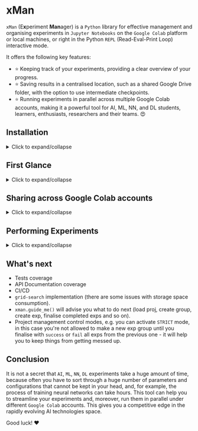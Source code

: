 # xMan

`xMan` (E**x**periment **Man**ager) is a `Python` library for effective management and organising experiments in `Jupyter Notebooks` on thе `Google Colab` platform or local machines, or right in the Python `REPL` (Read-Eval-Print Loop) interactive mode.

It offers the following key features:
- ⭐ Keeping track of your experiments, providing a clear overview of your progress.
- ⭐ Saving results in a centralised location, such as a shared Google Drive folder, with the option to use intermediate checkpoints.
- ⭐ Running experiments in parallel across multiple Google Colab accounts, making it a powerful tool for AI, ML, NN, and DL students, learners, enthusiasts, researchers and their teams. 😍



## Installation
<details><summary>Click to expand/collapse</summary>

The `xMan` library can be downloaded from the `GitHub` [repository](https://github.com/wolfhoundgelert/xman):

```commandline
!pip install git+https://github.com/wolfhoundgelert/xman.git
```
❗ Currently, it is not available on `PyPI` - please help me to get the `xman` repository name by leaving a comment with a [polite request to the administration of PyPI](https://github.com/pypi/support/issues/2738)

</details>


## First Glance
<details><summary>Click to expand/collapse</summary>

Let's assume that we work in Google Colab and want our experiments to be saved in Google Drive folder, which we can share lately among other Google Colab (and related Google Drive) accounts - it will be useful if we work in a team or/and want to execute experiments in parallel under different Google Colab accounts.

We need to mount our Google Drive:
```python
from google.colab import drive
drive.mount('/content/drive')
```

Import `xMan` library:
```python
from xman import xman
```

We can check our Google Drive directory:
```python
xman.dir_tree('./drive/MyDrive')
```

Make a new project for our experiments specifying the path, name and description:
```python
xman.make_proj('./drive/MyDrive/xman_exps', "My Proj Name", "My proj descr")
```

Or we can load already existed project:
```python
xman.load_proj('./drive/MyDrive/xman_exps')
```

Experiment is something we can "run" in a code (or in our life) with specified parameters. When we change parameters, we make a new experiment. Similar experiments combine into a group that is defined by some aspect we examine with our experiments with different parameters.

Thereby, we need to create a new group of experiments:
```python
xman.make_group('My Group 1', 'My group 1 descr')
# or xman.proj.make_group('My Group 1', 'My group 1 descr')
```

When we have a group, we can populate it with specific experiments (exp - single, exps - plural):
```python
xman.make_exp(1, 'My Exp 1', 'My exp 1 descr')
# or xman.make_exp('My Group 1', 'My Exp 1', 'My exp 1 descr')
# or xman.proj.group(1).make_exp('My Group 1', 'My Exp 1', 'My exp 1 descr')
```

You can view the information about your `proj`, `groups` and `exps`:
```python
# Detailed info:
xman.info()  # for the entire project
# or xman.group(1).info()  # for a particular group
# or xman.exp(1, 1).info()  # for a particular exp

# Output:
#     Proj [EMPTY] My Proj Name - My proj descr    
#     Resolution: -= auto status =-    
#     
#     Group 1 [EMPTY] My Group 1 - My group 1 descr    
#         Resolution: -= auto status =-    
#         
#         Exp 1 [EMPTY] My Exp 1 - My exp 1 descr    
#             Resolution: -= auto status =-

# Brief info:
xman.exp(1, 1)
# or xman.group
# or xman.proj

# Output:
#     Exp 1 [EMPTY] My Exp 1 - My exp 1 descr

# Brief info contains: struct_type struct_num [STATUS] Struct_name - Struct_descr
```

As you probably already noticed:
1. `xMan` API supports different styles:
    ```python
    # You can use chains of actions:
    xman.make_group(...).make_exp(...).set_pipeline().start().view_result()
    
    # Or work with objects:
    proj = xman.make_proj(...)  # or xman.load_proj(...) if proj already exist
    group = proj.make_group(...)  # or proj.group(num_or_name) if group already exist
    exp = group.make_exp(...)  # or group.exp(num_or_name) if exp alrady exists
    exp.start()
    exp.view_result()
    ```
2. Groups and exps can be reached by their numbers and names (so, group names should be unique in the project, and exps names should be unique in a one particular group):
    ```python
    xman.group(1)  # or xman.group('My Group 1')
    xman.exp(1, 1)  # or xman.exp('My Group 1', 'My Exp 1') or combine nums and names
    ```
3. Main structures are `proj`, `group` and `exp`. Each of them contains a reach set of various API functionality. The most often usable methods are duplicated in `xman` itself, so you don't need to call `xman.proj.group(1)` or even `xman.proj.group(1).exp(1)` every time you want to get some group or exp, or other often usable API, just call:
   ```python
   xman.group(1)
   xman.exp(1, 1)
   
   # Use direct calls only for some specific methods and properties, e.g.:
   xman.proj.change_group_num(...)  # for changing group number
   xman.proj.move_exp(...)  # for moving exp in other group
   ```
   So, as you can see, you don't need to save links on your groups and experiments. You can get them whenever you want regardless of the `Google Colab` sessions and previously executed cells in your `Jupyter Notebook`, and they are reachable from `xman` itself: `xman.exp(1, 1)`.

</details>


## Sharing across Google Colab accounts
<details><summary>Click to expand/collapse</summary>

In `Google Drive` share your project folder with some other account. Login on `Google Drive` under that account. On the left-side panel choose the `Shared with me` option, find the project shared folder, right click menu, choose `Add shortcut to Drive`. In the opened window choose the `All locations` tab, click `My Drive` option, then click `Add` button below.

Now you can open `My Drive` on the left-side panel and find the project shared folder there. 

Open a new `Jupyter Notebook` or a shared copy of the original one. I recommend always making a copy of your shared notebooks when you (or your teammates) work under other `Google Colab` accounts - it will keep your notebooks from cell output conflicting during execution.

In that notebook load the project:
```python
# Mount `Google Drive`:
from google.colab import drive
drive.mount('/content/drive')

# Install `xMan` library:
!pip install git+https://github.com/wolfhoundgelert/xman.git

# Import `xMan` library:
from xman import xman

# Load project passing its path:
xman.load_proj('./drive/MyDrive/xman_exps')

# Now you can work with your project under that other Google Colab account:
xman.info()
```

</details>


## Performing Experiments
<details><summary>Click to expand/collapse</summary>

A life cycle of any experiment, either it is `ML` experiment written in code or it is some live experiment performing on a physics lesson, can be described by statuses from the next workflow:

`EMPTY` -> `TO_DO` -> `IN_PROGRESS` -> `DONE` or `ERROR` -> `SUCCESS` or `FAIL`

And it doesn't matter, we are performing our experiment manually and only writing down its results (and manually changing exp statuses for keeping track of our progress), or we are using some executable pipeline, which changes statuses automatically according to its state.

`EMPTY` - we just created a new exp record in our project and here we have only our exp name and description.

`TO_DO` - we prepared our exp for the execution (gathered all we need together and ready to start the exp).

`IN_PROGRESS` - the exp was started, and now it is in progress.

`DONE` or `ERROR` - our exp was finished smoothly, or we encountered some issues which didn't allow us to get a result.

`SUCCESS` or `FAIL` - we reviewed what we have after the previous step and decided the exp was successful (output was significant good, and we can use that further) or we failed (nothing significantly, or we had even worse results than before).

As was mentioned before, `xMan` provides 2 approaches for managing experiments: manually and with setting executable pipeline.

### Manual Experiments
<details><summary>Click to expand/collapse</summary>

`exp` (also `group` and `proj`) is assumed to be manual if its status was set manually:
```python
xman.exp(1, 1).is_manual  # False
xman.exp(1, 1).set_manual_status('TO_DO', 'Ready for start')
xman.exp(1, 1).is_manual  # True

xman.exp(1, 1).info()
# Output:
#    Exp 1 [TO_DO *] My Exp 1 - My exp 1 descr    
#        Resolution: Ready for start
```
Pay attention on the `*` in the status `[TO_DO *]`, it says that the `exp` has a manual status and is considered as a manual exp.

If some `exp` has a manual status, it can't be fed with an executable pipeline until the manual status is deleted. Use `xman.exp(...).delete_manual_status()` for deleting the manual status and making `exp` not manual again.

You can set a result manually and/or complete the exp:
```python
xman.exp(1, 1).set_manual_result('Answer to the Ultimate Question of Life, the Universe, and Everything is 42')
xman.exp(1, 1).success('The answer is good enough')  # or xman.exp(1, 1).fail('Too bad')
# shortening for xman.exp(1, 1).set_manual_status('SUCCESS', 'The answer is good enough')

xman.exp(1, 1).info()
# Output:
#     Exp 1 [SUCCESS *] My Exp 1 - My exp 1 descr    
#        Resolution: The answer is good enough    
#        Result:
#            Answer to the Ultimate Question of Life, the Universe, and Everything is 42
```

You can use manual exps such way:
```python
# Define the pipeline:
def train_pipeline(params...):
    # init model and environment
    # train model
    # validate and calculate score
    return result

# Define params and execute the pipeline:
params = ...
result = train_pipeline(params)

# Set the result manually:
xman.make_exp(...).set_manual_result(result)

# Review result...
xman.exp(...).info()

# ...and decide it is success or fail:
xman.exp(...).success(...)
```

</details>


### Pipeline Experiments

#### Pipelines without checkpoints
<details><summary>Click to expand/collapse</summary>

```python
# Define a pipeline without checkpoints:
def train_pipeline(param1, param2):
    # init model and environment
    # train model (takes some time)
    # validate and calculate score
    return f"Score 1: {param1 * 2}, Score 2: {param2 ** 2}"

# Make a new group for new group of experiments
xman.make_group('Another Group', 'Group for pipeline exps')

# Define params as a dict:
params = {'param1': 3, 'param2': 2}

# Make a new exp using params in its name:
xman.make_exp(2, f"Exp with {params['param1']} and {params['param2']}", 
              'My exp with pipeline')
# xman.exp(2, 1).status -> `EMPTY`

# Make the pipeline:
xman.exp(2, 1).make_pipeline(train_pipeline, params)
# xman.exp(2, 1).status -> `TO_DO`

# Start the exp with pipeline:
xman.exp(2, 1).start()
# xman.exp(2, 1).status -> `IN_PROGRESS`

# ...the execution took some time...

# xman.exp(2, 1).status -> `DONE`
xman.exp(2, 1).info()
# Output:
#     Exp 1 [DONE] Exp with 3 and 2 - My exp with pipeline    
#         Resolution: -= auto status =-    
#         Result:
#             Score 1: 6, Score 2: 4

# Finalise the exp:
xman.exp(2, 1).success("You're awesome!")
# xman.exp(2, 1).status -> `SUCCESS`
```

</details>

#### Pipelines with checkpoints
<details><summary>Click to expand/collapse</summary>

```python
# Define a pipeline with checkpoints (add `mediator` as the first param):
from xman.pipeline import CheckpointsMediator 

def train_pipeline_with_mediator(mediator: CheckpointsMediator, param1, param2):
    # init model and environment

    # if it's not the first run of this exp, and the exp wasn't completed, and
    # there was some saved checkpoint, you can init your train from the saved
    # in the checkpoint state:
    cp_paths = mediator.get_checkpoint_paths_list()
    if cp_paths is not None:
        cp = mediator.load_checkpoint(cp_paths[-1])
        # init using information from this loaded checkpoint

    # start train model

    # save checkpoint (e.g. after each N epochs), you can save anything 
    # you need for starting from this position:
    cp = '...my checkpoint...'
    mediator.save_checkpoint(cp, replace=True)

    # finish train model
    # validate and calculate score
    return f"Score 1: {param1 * 2}, Score 2: {param2 ** 2}"

# Define params as a dict:
params = {'param1': 4, 'param2': 3}

# Make a new exp using params in its name:
xman.make_exp(2, f"Exp with {params['param1']} and {params['param2']}", 
              'My exp with pipeline')
# xman.exp(2, 2).status -> `EMPTY`

# Make the pipeline:
xman.exp(2, 2).make_pipeline_with_checkpoints(
    train_pipeline_with_mediator, params)
# xman.exp(2, 2).status -> `TO_DO`

# Start the exp with pipeline:
xman.exp(2, 2).start()
# xman.exp(2, 2).status -> `IN_PROGRESS`

# ...the execution took some time...

# xman.exp(2, 2).status -> `DONE`
xman.exp(2, 2).info()
# Output:
#     Exp 2 [DONE] Exp with 4 and 3 - My exp with pipeline    
#         Resolution: -= auto status =-    
#         Result:
#             Score 1: 8, Score 2: 9

# Finalise the exp:
xman.exp(2, 2).success("Smile)")
# xman.exp(2, 2).status -> `SUCCESS`
```

After saving a checkpoint you can reach it with the mediator:
```python
mediator = xman.exp(2, 2).checkpoints_mediator  # get mediator
cp_paths = mediator.get_checkpoint_paths_list()  # get paths
if cp_paths is not None:
    cp = mediator.load_checkpoint(cp_paths[-1])  # get the last checkpoint
    print(cp)
 # Output:
 #     ...my checkpoint...
```

You can delete checkpoints with `xman.exp(2, 2).delete_checkpoints()`.

</details>

### Running in parallel under different Google Colab accounts
<details><summary>Click to expand/collapse</summary>

First, read the information about `Sharing across Google Colab accounts` in this document above. After you share your project, there are 2 ways of running experiments in parallel under different `Google Colab` accounts:
1. You can load your project under the second account, duplicate your `Jupyter Notebook` into this account, re-init all needed cells (e.g. prepare the data, define methods and variables, init your model), create and `start()` your new experiment (or just `start()` if the exp was already created under the first account).
2. Or you can make a pipeline for your new exp with a `save_on_storage=True` flag under the first account and just initiate the project under the second account (you don't need to duplicate your original notebook - just load the project, see `Sharing across Google Colab accounts` section).
   ```python
   xman.exp(...).make_pipeline(train_pipeline, params, save_on_storage=True)
   # or
   xman.exp(...).make_pipeline_with_checkpoints(
      train_pipeline_with_mediator, params, save_on_storage=True)
   ```   
   Pay attention to making your pipeline with the `save_on_storage=True` flag saves your run-function and parameters with all the dependencies they need (other definitions and variables). So it can be storage space consumable if you work with some big dataset - raw needed data from the current `Google Colab` session will be saved on your `Google Drive` in the according to the exp folder (it's easy to be several GB).

   P.S. You can use not only `xman.exp(...).start()`, but also `xman.group(...).start()`, and even `xman.start()` - these methods search ready to start experiments and start them. You can use `autostart_next=True` parameter if you prepared several experiments in advance.

All your results will be saved into the project shared `Google Drive` folder, so you can use as many accounts as you want. Regardless of which approach you'll choose, you can create any mess with or in your notebooks without worrying about it - all the results will be saved and organised in your project in one place. Sounds amazing, yeah? 😀 Just don't forget to duplicate your notebooks (not only share them) under different accounts to avoid conflicting between cell's output in the notebook's history.

</details>

</details>

## What's next

- Tests coverage
- API Documentation coverage
- CI/CD
- `grid-search` implementation (there are some issues with storage space consumption).
- `xman.guide_me()` will advise you what to do next (load proj, create group, create exp, finalise completed exps and so on). 
- Project management control modes, e.g. you can activate `STRICT` mode, in this case you're not allowed to make a new exp group until you finalise with `success` or `fail` all exps from the previous one - it will help you to keep things from getting messed up.


## Conclusion

It is not a secret that `AI`, `ML`, `NN`, `DL` experiments take a huge amount of time, because often you have to sort through a huge number of parameters and configurations that cannot be kept in your head, and, for example, the process of training neural networks can take hours. This tool can help you to streamline your experiments and, moreover, run them in parallel under different `Google Colab` accounts. This gives you a competitive edge in the rapidly evolving AI technologies space.

Good luck! ❤️
